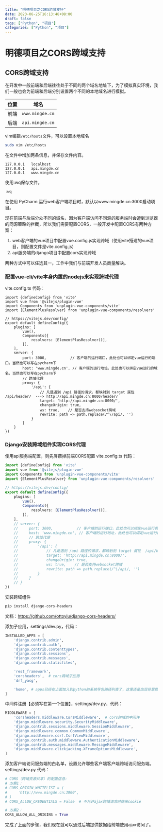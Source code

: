 ```yaml
---
title: "明德项目之CORS跨域支持"
date: 2023-06-25T16:13:48+08:00
draft: false
tags: ["Python", "项目"]
categories: ["Python", "项目"]
---
```


# 明德项目之CORS跨域支持

## CORS跨域支持

在开发中一般前端和后端往往处于不同的两个域名地址下，为了模拟真实环境，我们一般也会为前端和后端分别设置两个不同的本地域名进行模拟。

| 位置 | 域名            |
| ---- | --------------- |
| 前端 | `www.mingde.cn` |
| 后端 | `api.mingde.cn` |

vim编辑`/etc/hosts`文件，可以设置本地域名

```bash
sudo vim /etc/hosts
```

在文件中增加两条信息，并保存文件内容。

```shell
127.0.0.1   localhost
127.0.0.1   api.mingde.cn
127.0.0.1   www.mingde.cn
```

使用:wq保存文件。

```bash
:wq
```

在使用 PyCharm 运行web客户端项目时，默认以www.mingde.cn:3000启动项目。

现在前端与后端分处不同的域名，因为客户端访问不同源的服务端时会遭到浏览器的同源策略的拦截，所以我们需要配置CORS，一般开发中配置CORS有两种方案：

1. web客户端的vue项目中配置vue.config.js实现跨域（使用vite搭建的vue项目，则配置文件是vite.config.js）
2. api服务端的django项目中配置cors实现跨域

两种方式中可以任选其一，工作中我们与前端开发人员商量解决。

### 配置vue-cli/vite本身内置的nodejs来实现跨域代理

vite.config.ts 代码：

```tsx
import {defineConfig} from 'vite'
import vue from '@vitejs/plugin-vue'
import Components from 'unplugin-vue-components/vite'
import {ElementPlusResolver} from 'unplugin-vue-components/resolvers'

// https://vitejs.dev/config/
export default defineConfig({
    plugins: [
        vue(),
        Components({
            resolvers: [ElementPlusResolver()],
        }),
    ],
    server: {
        port: 3000,           // 客户端的运行端口，此处也可以绑定vue运行的端口，当然也可以写在pycharm下
        host: 'www.mingde.cn', // 客户端的运行地址，此处也可以绑定vue运行的域名，当然也可以写在pycharm下
        // 跨域代理
        proxy: {
            '/api': {
                // 凡是遇到 /api 路径的请求，都映射到 target 属性  /api/header/  ---> http://api.mingde.cn:8000/header/
                target: 'http://api.mingde.cn:8000/',
                changeOrigin: true,
                ws: true,    // 是否支持websocket跨域
                rewrite: path => path.replace(/^\/api/, '')
            }
        }
    }
})

```

### Django安装跨域组件实现CORS代理

使用api服务端配置，则先屏蔽掉前端CORS配置  vite.config.ts 代码：

```ts
import {defineConfig} from 'vite'
import vue from '@vitejs/plugin-vue'
import Components from 'unplugin-vue-components/vite'
import {ElementPlusResolver} from 'unplugin-vue-components/resolvers'

// https://vitejs.dev/config/
export default defineConfig({
    plugins: [
        vue(),
        Components({
            resolvers: [ElementPlusResolver()],
        }),
    ],
    // server: {
    //     port: 3000,           // 客户端的运行端口，此处也可以绑定vue运行的端口，当然也可以写在pycharm下
    //     host: 'www.mingde.cn', // 客户端的运行地址，此处也可以绑定vue运行的域名，当然也可以写在pycharm下
    //     // 跨域代理
    //     proxy: {
    //         '/api': {
    //             // 凡是遇到 /api 路径的请求，都映射到 target 属性  /api/header/  ---> http://api.mingde.cn:8000/header/
    //             target: 'http://api.mingde.cn:8000/',
    //             changeOrigin: true,
    //             ws: true,    // 是否支持websocket跨域
    //             rewrite: path => path.replace(/^\/api/, '')
    //         }
    //     }
    // }
})

```

安装跨域组件

```python
pip install django-cors-headers
```

文档：<https://github.com/ottoyiu/django-cors-headers/>

添加子应用，settings/dev.py，代码：

```python
INSTALLED_APPS = [
    'django.contrib.admin',
    'django.contrib.auth',
    'django.contrib.contenttypes',
    'django.contrib.sessions',
    'django.contrib.messages',
    'django.contrib.staticfiles',

    'rest_framework',
    'corsheaders',  # cors跨域子应用
    'drf_yasg',

    'home', # apps已经在上面加入到python的系统导包路径列表了，这里还是出现背景颜色，原因是python虽然找到home，pycharm不知道。所以可以鼠标右键，设置apps为 Mark Directory as -> Sources Root
]
```

中间件注册【必须写在第一个位置】，settings/dev.py，代码：

```python
MIDDLEWARE = [
    'corsheaders.middleware.CorsMiddleware',  # cors跨域的中间件
    'django.middleware.security.SecurityMiddleware',
    'django.contrib.sessions.middleware.SessionMiddleware',
    'django.middleware.common.CommonMiddleware',
    'django.middleware.csrf.CsrfViewMiddleware',
    'django.contrib.auth.middleware.AuthenticationMiddleware',
    'django.contrib.messages.middleware.MessageMiddleware',
    'django.middleware.clickjacking.XFrameOptionsMiddleware',
]
```

添加客户端访问服务端的白名单，设置允许哪些客户端客户端跨域访问服务端。settings/dev.py 代码：

```python
# CORS（跨域资源共享）的配置信息:
# 方案1：
# CORS_ORIGIN_WHITELIST = (
#     'http://www.mingde.cn:3000',
# )
# CORS_ALLOW_CREDENTIALS = False  # 不允许ajax跨域请求时携带cookie

# 方案2：
CORS_ALLOW_ALL_ORIGINS = True

```

完成了上面的步骤，我们现在就可以通过后端提供数据给前端使用ajax访问了。
